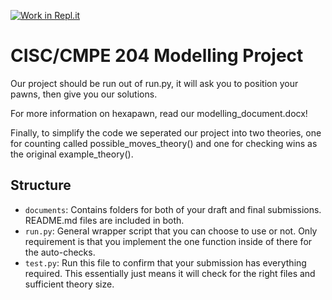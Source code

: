 [![Work in Repl.it](https://classroom.github.com/assets/work-in-replit-14baed9a392b3a25080506f3b7b6d57f295ec2978f6f33ec97e36a161684cbe9.svg)](https://classroom.github.com/online_ide?assignment_repo_id=318167&assignment_repo_type=GroupAssignmentRepo)

# CISC/CMPE 204 Modelling Project

Our project should be run out of run.py, it will ask you to position your pawns, then give you our solutions.

For more information on hexapawn, read our modelling_document.docx!

Finally, to simplify the code we seperated our project into two theories, one for counting called possible_moves_theory() and one for checking wins as the original example_theory().

## Structure

* `documents`: Contains folders for both of your draft and final submissions. README.md files are included in both.
* `run.py`: General wrapper script that you can choose to use or not. Only requirement is that you implement the one function inside of there for the auto-checks.
* `test.py`: Run this file to confirm that your submission has everything required. This essentially just means it will check for the right files and sufficient theory size.
